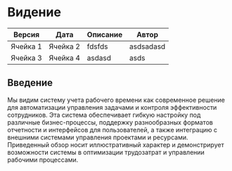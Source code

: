 # Видение
|    Версия     | Дата | Описание | Автор |
| ----------- | ----------- | ----------- | ----------- | 
| Ячейка 1    | Ячейка 2   | fdsfds       | asdsadasd   |
| Ячейка 3    | Ячейка 4   | asdasd       |  asds       |
## Введение
Мы видим систему учета рабочего времени как современное решение для автоматизации управления задачами и контроля эффективности сотрудников. Эта система обеспечивает гибкую настройку под различные бизнес-процессы, поддержку разнообразных форматов отчетности и интерфейсов для пользователей, а также интеграцию с внешними системами управления проектами и ресурсами. Приведенный обзор носит иллюстративный характер и демонстрирует возможности системы в оптимизации трудозатрат и управлении рабочими процессами.
